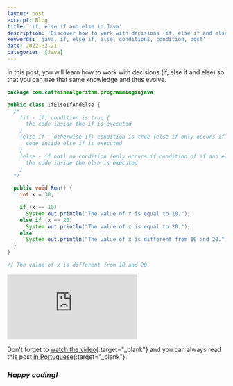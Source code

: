 ```yaml
---
layout: post
excerpt: Blog
title: 'if, else if and else in Java'
description: 'Discover how to work with decisions (if, else if and else) in the Java programming language. Get answers to your questions with the theory and examples presented.'
keywords: 'java, if, else if, else, conditions, condition, post'
date: 2022-02-21
categories: [Java]
---
```


In this post, you will learn how to work with decisions (if, else if and else) so that you can use that same knowledge and thus evolve.

```java
package com.caffeinealgorithm.programminginjava;

public class IfElseIfAndElse {
  /*
    (if - if) condition is true {
      the code inside the if is executed
    }
    (else if - otherwise if) condition is true (else if only occurs if if condition is false) {
      code inside else if is executed
    }
    (else - if not) no condition (only occurs if condition of if and else if are false) {
      the code inside the else is executed
    }
  */

  public void Run() {
    int x = 30;

    if (x == 10)
      System.out.println("The value of x is equal to 10.");
    else if (x == 20)
      System.out.println("The value of x is equal to 20.");
    else
      System.out.println("The value of x is different from 10 and 20.");
  }
}

// The value of x is different from 10 and 20.
```

<div class="video-container">
  <iframe src="https://www.youtube.com/embed/IyDdjn1s3Gw" frameborder="0" allowfullscreen></iframe>
</div>

Don't forget to [watch the video](https://youtu.be/IyDdjn1s3Gw){:target="\_blank"} and you can always read this post [in Portuguese](https://caffeinealgorithm.com/blog/if-else-if-e-else-em-java/){:target="\_blank"}.

### _Happy coding!_
